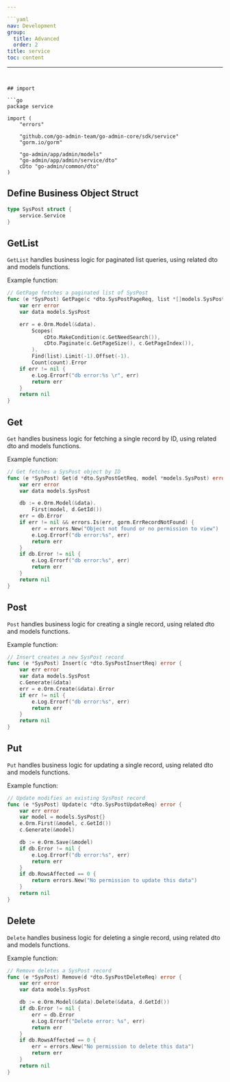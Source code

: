 ```yaml
---

```yaml
nav: Development
group:
  title: Advanced
  order: 2
title: service
toc: content
```

---
```


## import

```go
package service

import (
	"errors"

	"github.com/go-admin-team/go-admin-core/sdk/service"
	"gorm.io/gorm"

	"go-admin/app/admin/models"
	"go-admin/app/admin/service/dto"
	cDto "go-admin/common/dto"
)
```

## Define Business Object Struct

```go
type SysPost struct {
	service.Service
}
```

## GetList

`GetList` handles business logic for paginated list queries, using related dto and models functions.

Example function:

```go
// GetPage fetches a paginated list of SysPost
func (e *SysPost) GetPage(c *dto.SysPostPageReq, list *[]models.SysPost, count *int64) error {
	var err error
	var data models.SysPost

	err = e.Orm.Model(&data).
		Scopes(
			cDto.MakeCondition(c.GetNeedSearch()),
			cDto.Paginate(c.GetPageSize(), c.GetPageIndex()),
		).
		Find(list).Limit(-1).Offset(-1).
		Count(count).Error
	if err != nil {
		e.Log.Errorf("db error:%s \r", err)
		return err
	}
	return nil
}
```

## Get

`Get` handles business logic for fetching a single record by ID, using related dto and models functions.

Example function:

```go
// Get fetches a SysPost object by ID
func (e *SysPost) Get(d *dto.SysPostGetReq, model *models.SysPost) error {
	var err error
	var data models.SysPost

	db := e.Orm.Model(&data).
		First(model, d.GetId())
	err = db.Error
	if err != nil && errors.Is(err, gorm.ErrRecordNotFound) {
		err = errors.New("Object not found or no permission to view")
		e.Log.Errorf("db error:%s", err)
		return err
	}
	if db.Error != nil {
		e.Log.Errorf("db error:%s", err)
		return err
	}
	return nil
}
```

## Post

`Post` handles business logic for creating a single record, using related dto and models functions.

Example function:

```go
// Insert creates a new SysPost record
func (e *SysPost) Insert(c *dto.SysPostInsertReq) error {
	var err error
	var data models.SysPost
	c.Generate(&data)
	err = e.Orm.Create(&data).Error
	if err != nil {
		e.Log.Errorf("db error:%s", err)
		return err
	}
	return nil
}
```

## Put

`Put` handles business logic for updating a single record, using related dto and models functions.

Example function:

```go
// Update modifies an existing SysPost record
func (e *SysPost) Update(c *dto.SysPostUpdateReq) error {
	var err error
	var model = models.SysPost{}
	e.Orm.First(&model, c.GetId())
	c.Generate(&model)

	db := e.Orm.Save(&model)
	if db.Error != nil {
		e.Log.Errorf("db error:%s", err)
		return err
	}
	if db.RowsAffected == 0 {
		return errors.New("No permission to update this data")
	}
	return nil
}
```

## Delete

`Delete` handles business logic for deleting a single record, using related dto and models functions.

Example function:

```go
// Remove deletes a SysPost record
func (e *SysPost) Remove(d *dto.SysPostDeleteReq) error {
	var err error
	var data models.SysPost

	db := e.Orm.Model(&data).Delete(&data, d.GetId())
	if db.Error != nil {
		err = db.Error
		e.Log.Errorf("Delete error: %s", err)
		return err
	}
	if db.RowsAffected == 0 {
		err = errors.New("No permission to delete this data")
		return err
	}
	return nil
}
```
